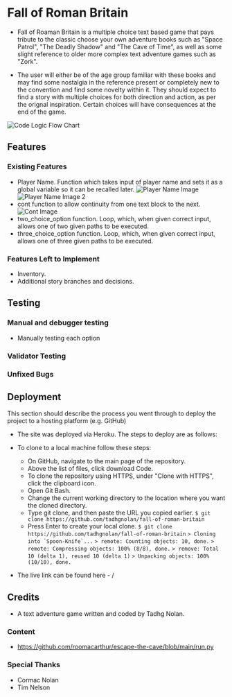 # Fall of Roman Britain

 - Fall of Roaman Britain is a multiple choice text based game that pays tribute to the classic choose your own adventure books such as "Space Patrol", "The Deadly Shadow" and "The Cave of Time", as well as some slight reference to older more complex text adventure games such as "Zork".  

 - The user will either be of the age group familiar with these books and may find some nostalgia in the reference present or completely new to the convention and find some novelty within it. They should expect to find a story with multiple choices for both direction and action, as per the orignal inspiration. Certain choices will have consequences at the end of the game.

![Code Logic Flow Chart](https://github.com/tadhgnolan/fall-of-roman-britain/main/documentation/flowchart_main.png)

## Features 

### Existing Features

- Player Name. Function which takes input of player name and sets it as a global variable so it can be recalled later.
![Player Name Image](https://github.com/tadhgnolan/fall-of-roman-britain/main/documentation/readme_images/PLAYER_NAME.PNG)
![Player Name Image 2](https://github.com/tadhgnolan/fall-of-roman-britain/main/documentation/readme_images/PLAYER_NAME2.PNG)
- cont function to allow continuity from one text block to the next.
![Cont Image](https://github.com/tadhgnolan/fall-of-roman-britain/main/documentation/readme_images/cont.PNG)
- two_choice_option function. Loop, which, when given correct input, allows one of two given paths to be executed.
- three_choice_option function. Loop, which, when given correct input, allows one of three given paths to be executed. 

### Features Left to Implement

- Inventory.
- Additional story branches and decisions.

## Testing 

### Manual and debugger testing

- Manually testing each option  										

### Validator Testing 



### Unfixed Bugs


## Deployment

This section should describe the process you went through to deploy the project to a hosting platform (e.g. GitHub) 

- The site was deployed via Heroku. The steps to deploy are as follows: 
   
  
- To clone to a local machine follow these steps:
  
  - On GitHub, navigate to the main page of the repository.
  - Above the list of files, click download Code.
  - To clone the repository using HTTPS, under "Clone with HTTPS", click the clipboard icon.
  - Open Git Bash.
  - Change the current working directory to the location where you want the cloned directory.
  - Type git clone, and then paste the URL you copied earlier.
    `$ git clone https://github.com/tadhgnolan/fall-of-roman-britain`
  - Press Enter to create your local clone. 
  	`$ git clone https://github.com/tadhgnolan/fall-of-roman-britain`
    ``> Cloning into `Spoon-Knife`...``
    `> remote: Counting objects: 10, done.`
    `> remote: Compressing objects: 100% (8/8), done.`
    `> remove: Total 10 (delta 1), reused 10 (delta 1)`
    `> Unpacking objects: 100% (10/10), done.`
   
  
 - The live link can be found here - / 

## Credits 

 - A text adventure game written and coded by Tadhg Nolan.
 
### Content 

- https://github.com/roomacarthur/escape-the-cave/blob/main/run.py


### Special Thanks

- Cormac Nolan
- Tim Nelson